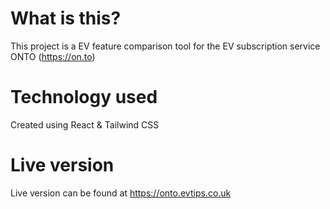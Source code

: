 # What is this?

This project is a EV feature comparison tool for the EV subscription service ONTO (https://on.to)

# Technology used

Created using React & Tailwind CSS

# Live version

Live version can be found at https://onto.evtips.co.uk

